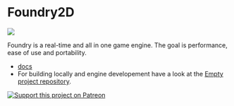 # Foundry2D 

![](https://d33wubrfki0l68.cloudfront.net/f1108f9b26116b1f0b6a2b2d1b4cd94c2a0cbf05/5d3be/data/logo_web_foundry.png)

Foundry is a real-time and all in one game engine. The goal is performance, ease of use and portability. 

- [docs](https://github.com/foundry2D/foundry2d/wiki)
- For building locally and engine developement have a look at the [Empty project repository](https://github.com/foundry2D/Empty).

[![Support this project on Patreon](https://c5.patreon.com/external/logo/become_a_patron_button.png)](https://www.patreon.com/user?u=11154829)


